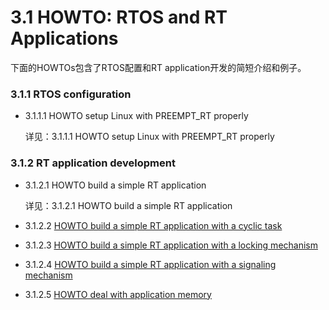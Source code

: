 # 3.1 HOWTO: RTOS and RT Applications

下面的HOWTOs包含了RTOS配置和RT application开发的简短介绍和例子。

<!-- The following HOWTOs include short instructions and examples for RTOS configuration and RT application development. -->

### 3.1.1 RTOS configuration

* 3.1.1.1 HOWTO setup Linux with PREEMPT_RT properly

    详见：3.1.1.1 HOWTO setup Linux with PREEMPT_RT properly

<!-- * 3.1.1.1 [HOWTO setup Linux with PREEMPT_RT properly](https://wiki.linuxfoundation.org/realtime/documentation/howto/applications/preemptrt_setup) -->

### 3.1.2 RT application development

* 3.1.2.1 HOWTO build a simple RT application

    详见：3.1.2.1 HOWTO build a simple RT application

<!-- * 3.1.2.1 [HOWTO build a simple RT application](https://wiki.linuxfoundation.org/realtime/documentation/howto/applications/application_base) -->

* 3.1.2.2 [HOWTO build a simple RT application with a cyclic task](https://wiki.linuxfoundation.org/realtime/documentation/howto/applications/cyclic)

* 3.1.2.3 [HOWTO build a simple RT application with a locking mechanism](https://wiki.linuxfoundation.org/realtime/documentation/howto/applications/locking)

* 3.1.2.4 [HOWTO build a simple RT application with a signaling mechanism](https://wiki.linuxfoundation.org/realtime/documentation/howto/applications/signal)

* 3.1.2.5 [HOWTO deal with application memory](https://wiki.linuxfoundation.org/realtime/documentation/howto/applications/memory)



